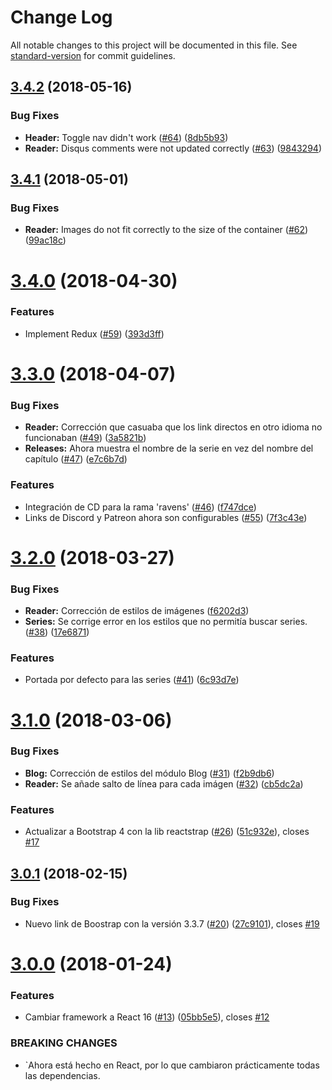 # Change Log

All notable changes to this project will be documented in this file. See [standard-version](https://github.com/conventional-changelog/standard-version) for commit guidelines.

<a name="3.4.2"></a>
## [3.4.2](https://github.com/dvaJi/ReaderFront/compare/v3.4.1...v3.4.2) (2018-05-16)


### Bug Fixes

* **Header:** Toggle nav didn't work ([#64](https://github.com/dvaJi/ReaderFront/issues/64)) ([8db5b93](https://github.com/dvaJi/ReaderFront/commit/8db5b93))
* **Reader:** Disqus comments were not updated correctly ([#63](https://github.com/dvaJi/ReaderFront/issues/63)) ([9843294](https://github.com/dvaJi/ReaderFront/commit/9843294))



<a name="3.4.1"></a>
## [3.4.1](https://github.com/dvaJi/ReaderFront/compare/v3.4.0...v3.4.1) (2018-05-01)


### Bug Fixes

* **Reader:** Images do not fit correctly to the size of the container ([#62](https://github.com/dvaJi/ReaderFront/issues/62)) ([99ac18c](https://github.com/dvaJi/ReaderFront/commit/99ac18c))



<a name="3.4.0"></a>
# [3.4.0](https://github.com/dvaJi/ReaderFront/compare/v3.3.0...v3.4.0) (2018-04-30)


### Features

* Implement Redux ([#59](https://github.com/dvaJi/ReaderFront/issues/59)) ([393d3ff](https://github.com/dvaJi/ReaderFront/commit/393d3ff))



<a name="3.3.0"></a>
# [3.3.0](https://github.com/dvaJi/ReaderFront/compare/v3.2.0...v3.3.0) (2018-04-07)


### Bug Fixes

* **Reader:** Corrección que casuaba que los link directos en otro idioma no funcionaban ([#49](https://github.com/dvaJi/ReaderFront/issues/49)) ([3a5821b](https://github.com/dvaJi/ReaderFront/commit/3a5821b))
* **Releases:** Ahora muestra el nombre de la serie en vez del nombre del capítulo ([#47](https://github.com/dvaJi/ReaderFront/issues/47)) ([e7c6b7d](https://github.com/dvaJi/ReaderFront/commit/e7c6b7d))


### Features

* Integración de CD para la rama 'ravens' ([#46](https://github.com/dvaJi/ReaderFront/issues/46)) ([f747dce](https://github.com/dvaJi/ReaderFront/commit/f747dce))
* Links de Discord y Patreon ahora son configurables ([#55](https://github.com/dvaJi/ReaderFront/issues/55)) ([7f3c43e](https://github.com/dvaJi/ReaderFront/commit/7f3c43e))



<a name="3.2.0"></a>
# [3.2.0](https://github.com/dvaJi/ReaderFront/compare/v3.1.0...v3.2.0) (2018-03-27)


### Bug Fixes

* **Reader:** Corrección de estilos de imágenes ([f6202d3](https://github.com/dvaJi/ReaderFront/commit/f6202d3))
* **Series:** Se corrige error en los estilos que no permitía buscar series. ([#38](https://github.com/dvaJi/ReaderFront/issues/38)) ([17e6871](https://github.com/dvaJi/ReaderFront/commit/17e6871))


### Features

* Portada por defecto para las series ([#41](https://github.com/dvaJi/ReaderFront/issues/41)) ([6c93d7e](https://github.com/dvaJi/ReaderFront/commit/6c93d7e))



<a name="3.1.0"></a>
# [3.1.0](https://github.com/dvaJi/ReaderFront/compare/v3.0.1...v3.1.0) (2018-03-06)


### Bug Fixes

* **Blog:** Corrección de estilos del módulo Blog ([#31](https://github.com/dvaJi/ReaderFront/issues/31)) ([f2b9db6](https://github.com/dvaJi/ReaderFront/commit/f2b9db6))
* **Reader:** Se añade salto de línea para cada imágen ([#32](https://github.com/dvaJi/ReaderFront/issues/32)) ([cb5dc2a](https://github.com/dvaJi/ReaderFront/commit/cb5dc2a))


### Features

* Actualizar a Bootstrap 4 con la lib reactstrap ([#26](https://github.com/dvaJi/ReaderFront/issues/26)) ([51c932e](https://github.com/dvaJi/ReaderFront/commit/51c932e)), closes [#17](https://github.com/dvaJi/ReaderFront/issues/17)



<a name="3.0.1"></a>
## [3.0.1](https://github.com/dvaJi/ReaderFront/compare/v3.0.0...v3.0.1) (2018-02-15)


### Bug Fixes

* Nuevo link de Boostrap con la versión 3.3.7 ([#20](https://github.com/dvaJi/ReaderFront/issues/20)) ([27c9101](https://github.com/dvaJi/ReaderFront/commit/27c9101)), closes [#19](https://github.com/dvaJi/ReaderFront/issues/19)



<a name="3.0.0"></a>
# [3.0.0](https://github.com/dvaJi/ReaderFront/compare/2.1.2...3.0.0) (2018-01-24)


### Features

* Cambiar framework a React 16 ([#13](https://github.com/dvaJi/ReaderFront/issues/13)) ([05bb5e5](https://github.com/dvaJi/ReaderFront/commit/05bb5e5)), closes [#12](https://github.com/dvaJi/ReaderFront/issues/12)


### BREAKING CHANGES

* `Ahora está hecho en React, por lo que cambiaron prácticamente todas las dependencias.
